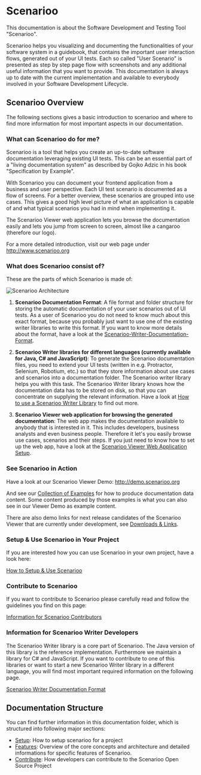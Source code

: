 # Scenarioo

This documentation is about the Software Development and Testing Tool "Scenarioo".
 
Scenarioo helps you visualizing and documenting the functionalities of your software system in a guidebook, that contains the important user interaction flows, generated out of your UI tests. Each so called "User Scenario" is presented as step by step page flow with screenshots and any additional useful information that you want to provide. This documentation is always up to date with the current implementation and available to everybody involved in your Software Development Lifecycle.

## Scenarioo Overview

The following sections gives a basic introduction to scenarioo and where to find more information for most important aspects in our documentation.

### What can Scenarioo do for me?

Scenarioo is a tool that helps you create an up-to-date software documentation leveraging existing UI tests. This can be an essential part of a "living documentation system" as described by Gojko Adzic in his book "Specification by Example".

With Scenarioo you can document your frontend application from a business and user perspective. Each UI test scenario is documented as a flow of screens. For a better overview, these scenarios are grouped into use cases. This gives a good high level picture of what an application is capable of and what typical scenarios you had in mind when implementing it.

The Scenarioo Viewer web application lets you browse the documentation easily and lets you jump from screen to screen, almost like a cangaroo (therefore our logo).

For a more detailed introduction, visit our web page under http://www.scenarioo.org

### What does Scenarioo consist of?

These are the parts of which Scenarioo is made of:

![Scenarioo Architecture](https://cloud.githubusercontent.com/assets/3780183/9653298/d03ba2dc-5222-11e5-80a4-9a58a6ccd004.png)

1. **Scenarioo Documentation Format**: A file format and folder structure for storing the automatic documentation of your user scenarios out of UI tests. As a user of Scenarioo you do not need to know much about this exact format, because you probably just want to use one of the existing writer libraries to write this format. If you want to know more details about the format, have a look at the [Scenarioo-Writer-Documentation-Format](features/Scenarioo-Writer-Documentation-Format.md).

2. **Scenarioo Writer libraries for different languages (currently available for Java, C# and JavaScript)**:
To generate the Scenarioo documentation files, you need to extend your UI tests (written in e.g. Protractor, Selenium, Robotium, etc.) so that they store information about use cases and scenarios into a documentation folder. The Scenarioo writer library helps you with this task. The Scenarioo Writer library knows how the documentation data has to be stored on disk, so that you can concentrate on supplying the relevant information. Have a look at [How to use a Scenarioo Writer Library](setup/How-to-use-Scenarioo-Writer-Library.md) to find out more.

3. **Scenarioo Viewer web application for browsing the generated documentation**: The web app makes the documentation available to anybody that is interested in it. This includes developers, business analysts and even business people. Therefore it let's you easily browse use cases, scenarios and their steps. If you just need to know how to set up the web app, have a look at the [Scenarioo Viewer Web Application Setup](setup/Scenarioo-Viewer-Web-Application-Setup.md).

### See Scenarioo in Action

Have a look at our Scenarioo Viewer Demo: http://demo.scenarioo.org

And see our [Collection of Examples](examples.md) for how to produce documentation data content. Some content produced by those examples is what you can also see in our Viewer Demo as example content.

There are also demo links for next release candidates of the Scenarioo Viewer that are currently under development, see [Downloads & Links](setup/downloads-and-links.md).

### Setup & Use Scenarioo in Your Project

If you are interested how you can use Scenarioo in your own project, have a look here:

[How to Setup & Use Scenarioo](setup/README.md)

### Contribute to Scenarioo

If you want to contribute to Scenarioo please carefully read and follow the guidelines you find on this page:

[Information for Scenarioo Contributors](contribute/README.md)

### Information for Scenarioo Writer Developers

The Scenarioo Writer library is a core part of Scenarioo. The Java version of this library is the reference implementation. Furthermore we maintain a library for C# and JavaScript. If you want to contribute to one of this libraries or want to start a new Scenarioo Writer library in a different language, you will find most important required information on the following page.

[Scenarioo Writer Documentation Format](features/Scenarioo-Writer-Documentation-Format.md)

## Documentation Structure

You can find further information in this documentation folder, which is structured into following major sections:

* [Setup](setup/README.md): How to setup scenarioo for a project
* [Features](features/README.md): Overview of the core concepts and architecture and detailed informations for specific features of Scenarioo.
* [Contribute](contribute/README.md): How developers can contribute to the Scenarioo Open Source Project
